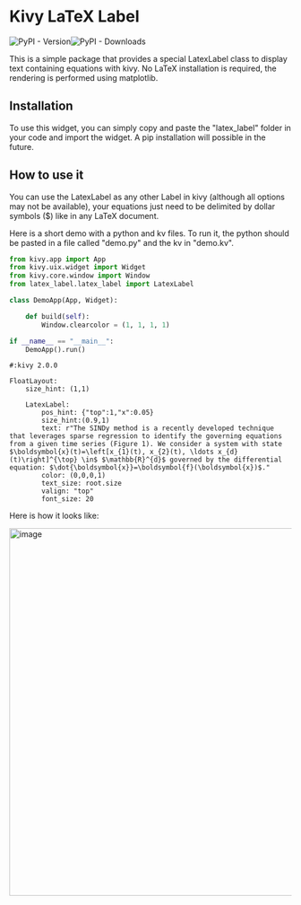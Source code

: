 # Kivy LaTeX Label

![PyPI - Version](https://img.shields.io/pypi/v/kivy-latex-label)![PyPI - Downloads](https://img.shields.io/pypi/dm/kivy-latex-label)

This is a simple package that provides a special LatexLabel class to display text containing equations with kivy. No LaTeX installation is required, the rendering is performed using matplotlib.

## Installation

To use this widget, you can simply copy and paste the "latex_label" folder in your code and import the widget. A pip installation will possible in the future.

## How to use it

You can use the LatexLabel as any other Label in kivy (although all options may not be available), your equations just need to be delimited by dollar symbols ($) like in any LaTeX document.

Here is a short demo with a python and kv files. To run it, the python should be pasted in a file called "demo.py" and the kv in "demo.kv".

```python
from kivy.app import App
from kivy.uix.widget import Widget
from kivy.core.window import Window
from latex_label.latex_label import LatexLabel

class DemoApp(App, Widget):

    def build(self):
        Window.clearcolor = (1, 1, 1, 1)

if __name__ == "__main__":
    DemoApp().run()
```

```kv
#:kivy 2.0.0

FloatLayout:
    size_hint: (1,1)

    LatexLabel:
        pos_hint: {"top":1,"x":0.05}
        size_hint:(0.9,1)
        text: r"The SINDy method is a recently developed technique that leverages sparse regression to identify the governing equations from a given time series (Figure 1). We consider a system with state $\boldsymbol{x}(t)=\left[x_{1}(t), x_{2}(t), \ldots x_{d}(t)\right]^{\top} \in$ $\mathbb{R}^{d}$ governed by the differential equation: $\dot{\boldsymbol{x}}=\boldsymbol{f}(\boldsymbol{x})$."
        color: (0,0,0,1)
        text_size: root.size
        valign: "top"
        font_size: 20
```

Here is how it looks like: 

<img width="820" height="655" alt="image" src="https://github.com/user-attachments/assets/dc86ffd9-0316-4a73-9810-69a027c00dce" />

